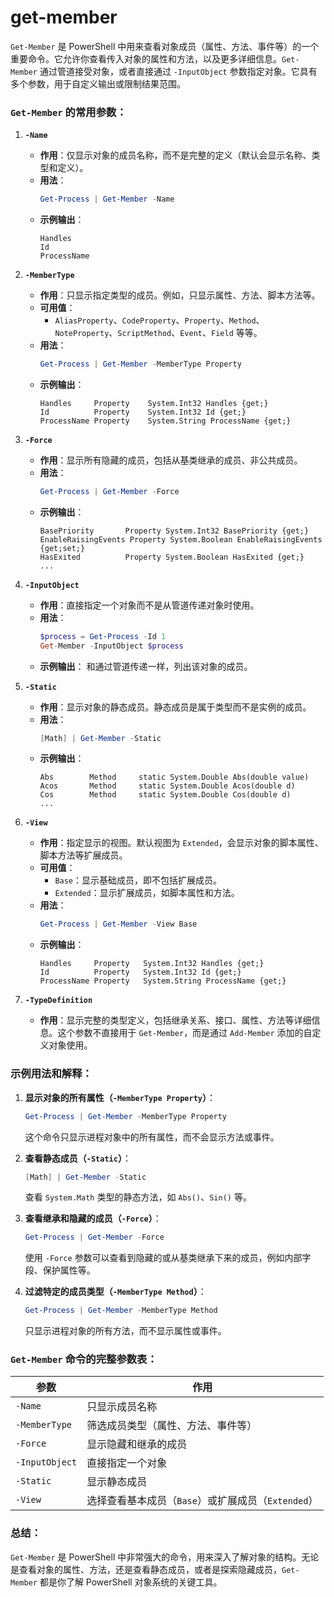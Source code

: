 # get-member
`Get-Member` 是 PowerShell 中用来查看对象成员（属性、方法、事件等）的一个重要命令。它允许你查看传入对象的属性和方法，以及更多详细信息。`Get-Member` 通过管道接受对象，或者直接通过 `-InputObject` 参数指定对象。它具有多个参数，用于自定义输出或限制结果范围。

### `Get-Member` 的常用参数：

1. **`-Name`**
   - **作用**：仅显示对象的成员名称，而不是完整的定义（默认会显示名称、类型和定义）。
   - **用法**：
     ```powershell
     Get-Process | Get-Member -Name
     ```
   - **示例输出**：
     ```
     Handles
     Id
     ProcessName
     ```

2. **`-MemberType`**
   - **作用**：只显示指定类型的成员。例如，只显示属性、方法、脚本方法等。
   - **可用值**：
     - `AliasProperty`、`CodeProperty`、`Property`、`Method`、`NoteProperty`、`ScriptMethod`、`Event`、`Field` 等等。
   - **用法**：
     ```powershell
     Get-Process | Get-Member -MemberType Property
     ```
   - **示例输出**：
     ```
     Handles     Property    System.Int32 Handles {get;}
     Id          Property    System.Int32 Id {get;}
     ProcessName Property    System.String ProcessName {get;}
     ```

3. **`-Force`**
   - **作用**：显示所有隐藏的成员，包括从基类继承的成员、非公共成员。
   - **用法**：
     ```powershell
     Get-Process | Get-Member -Force
     ```
   - **示例输出**：
     ```
     BasePriority       Property System.Int32 BasePriority {get;}
     EnableRaisingEvents Property System.Boolean EnableRaisingEvents {get;set;}
     HasExited          Property System.Boolean HasExited {get;}
     ...
     ```

4. **`-InputObject`**
   - **作用**：直接指定一个对象而不是从管道传递对象时使用。
   - **用法**：
     ```powershell
     $process = Get-Process -Id 1
     Get-Member -InputObject $process
     ```
   - **示例输出**：
     和通过管道传递一样，列出该对象的成员。

5. **`-Static`**
   - **作用**：显示对象的静态成员。静态成员是属于类型而不是实例的成员。
   - **用法**：
     ```powershell
     [Math] | Get-Member -Static
     ```
   - **示例输出**：
     ```
     Abs        Method     static System.Double Abs(double value)
     Acos       Method     static System.Double Acos(double d)
     Cos        Method     static System.Double Cos(double d)
     ...
     ```

6. **`-View`**
   - **作用**：指定显示的视图。默认视图为 `Extended`，会显示对象的脚本属性、脚本方法等扩展成员。
   - **可用值**：
     - `Base`：显示基础成员，即不包括扩展成员。
     - `Extended`：显示扩展成员，如脚本属性和方法。
   - **用法**：
     ```powershell
     Get-Process | Get-Member -View Base
     ```
   - **示例输出**：
     ```
     Handles     Property   System.Int32 Handles {get;}
     Id          Property   System.Int32 Id {get;}
     ProcessName Property   System.String ProcessName {get;}
     ```

7. **`-TypeDefinition`**
   - **作用**：显示完整的类型定义，包括继承关系、接口、属性、方法等详细信息。这个参数不直接用于 `Get-Member`，而是通过 `Add-Member` 添加的自定义对象使用。

### 示例用法和解释：

1. **显示对象的所有属性（`-MemberType Property`）**：
   ```powershell
   Get-Process | Get-Member -MemberType Property
   ```
   这个命令只显示进程对象中的所有属性，而不会显示方法或事件。

2. **查看静态成员（`-Static`）**：
   ```powershell
   [Math] | Get-Member -Static
   ```
   查看 `System.Math` 类型的静态方法，如 `Abs()`、`Sin()` 等。

3. **查看继承和隐藏的成员（`-Force`）**：
   ```powershell
   Get-Process | Get-Member -Force
   ```
   使用 `-Force` 参数可以查看到隐藏的或从基类继承下来的成员，例如内部字段、保护属性等。

4. **过滤特定的成员类型（`-MemberType Method`）**：
   ```powershell
   Get-Process | Get-Member -MemberType Method
   ```
   只显示进程对象的所有方法，而不显示属性或事件。

### `Get-Member` 命令的完整参数表：

| 参数 | 作用 |
| --- | --- |
| `-Name` | 只显示成员名称 |
| `-MemberType` | 筛选成员类型（属性、方法、事件等） |
| `-Force` | 显示隐藏和继承的成员 |
| `-InputObject` | 直接指定一个对象 |
| `-Static` | 显示静态成员 |
| `-View` | 选择查看基本成员（`Base`）或扩展成员（`Extended`） |

### 总结：
`Get-Member` 是 PowerShell 中非常强大的命令，用来深入了解对象的结构。无论是查看对象的属性、方法，还是查看静态成员，或者是探索隐藏成员，`Get-Member` 都是你了解 PowerShell 对象系统的关键工具。